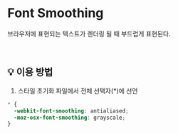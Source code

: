 # Font Smoothing

브라우저에 표현되는 텍스트가 렌더링 될 때 부드럽게 표현된다.

<br>

## 💡 이용 방법
 
1. 스타일 초기화 파일에서 전체 선택자(*)에 선언
```scss
* {
  -webkit-font-smoothing: antialiased;
  -moz-osx-font-smoothing: grayscale;
}
```